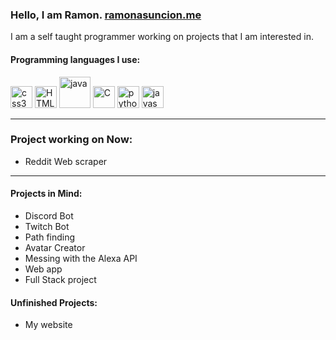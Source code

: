 ### Hello, I am Ramon. [ramonasuncion.me][website]

I am a self taught programmer working on projects that I am interested in.
<br/>

#### Programming languages I use:

<a href="https://devdocs.io/css/"><img src="https://i.ibb.co/L6ZzmwP/css3.png" alt="css3" border="0" width="35"></a>
<a href="https://developer.mozilla.org/en-US/docs/Learn/HTML/Introduction_to_HTML"><img src="https://i.ibb.co/kJcmZzy/HTML.png" alt="HTML" border="0" width="35"></a>
<a href="https://docs.oracle.com/en/java/javase/index.html"><img src="https://i.ibb.co/cv9FzYk/java.png" alt="java" border="0" width="50"></a>
<a href="https://docs.microsoft.com/en-us/dotnet/csharp/"><img src="https://i.ibb.co/QjLj5cV/C.png" alt="C" border="0" width="35"></a>
<a href="https://docs.python.org/3/"><img src="https://i.ibb.co/7v12DVh/python.png" alt="python" border="0" width="35"></a>
<a href="https://developer.mozilla.org/en-US/docs/Web/JavaScript"><img src="https://i.ibb.co/8z0V91d/javascript.png" alt="javascript" border="0" width="35"></a>
<br/>

---

### Project working on Now:

- Reddit Web scraper 

---

#### Projects in Mind:

- Discord Bot 
- Twitch Bot 
- Path finding 
- Avatar Creator 
- Messing with the Alexa API 
- Web app
- Full Stack project 

#### Unfinished Projects:

- My website

[website]: https://ramonasuncion.me
